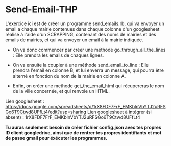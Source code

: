 # Send-Email-THP

L'exercice ici est de créer un programme send_emails.rb, qui va envoyer un email a chaque mairie contenues dans chaque colonne d'un googlesheet réalisé à l'aide d'un SCRAPPING, contenant des noms de mairies et des emails de mairies, et qui va envoyer un email à la mairie indiquée. 

- On va donc commencer par créer une méthode go_through_all_the_lines : Elle prendra les emails de chaques lignes.

- On va ensuite la coupler à une méthode send_email_to_line : Elle prendra l'email en colonne B, et lui enverra un message, qui pourra être alterné en fonction du nom de la mairie en colonne A.

- Enfin, on créer une methode get_the_email_html qui récupereras le nom de la ville concernée, et qui renvoie un HTML.

Lien googlesheet : https://docs.google.com/spreadsheets/d/1rX8FDF7FrF_EMKblnVbYTJ2uRFSGo6T9Ctwd8UFfLt4/edit?usp=sharing 
Lien googlesheet à intégrer (si absent) : 1rX8FDF7FrF_EMKblnVbYTJ2uRFSGo6T9Ctwd8UFfLt4

<B>Tu auras seulement besoin de créer fichier config.json avec tes propres ID client googledrive, ainsi que de rentrer tes      propres identifiants et mot de passe gmail pour éxécuter les programmes. </B>
